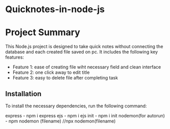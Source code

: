 ﻿# Quicknotes-in-node-js
# Project Summary

This Node.js project is designed to take quick notes without connecting the database and each created file saved on pc. It includes the following key features:
- Feature 1: ease of creating file wiht necessary field and clean interface     
- Feature 2: one click away to  edit  title 
- Feature 3: easy to delete file after completing task

## Installation

To install the necessary dependencies, run the following command:

express  - npm i express
ejs  - npm i ejs
init  - npm i init
nodemon(for autorun)  - npm nodemon (filename) //npx nodemon(filename)
